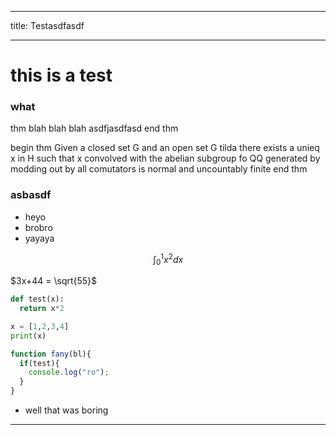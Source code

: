 ___
title: Testasdfasdf
___

# this is a test

### what

thm
  blah blah 
    blah
    asdfjasdfasd
end thm

begin thm
Given a closed set G and an open set G tilda there exists a unieq x in H such that x convolved with the abelian subgroup fo QQ generated by modding out by all comutators is normal and uncountably finite 
end thm

### asbasdf

- heyo
- brobro
- yayaya

$$\int_0^1 x^2 dx$$

$3x+44 = \sqrt{55}$


```python
def test(x):
  return x*2

x = [1,2,3,4]
print(x)
```

```javascript
function fany(bl){
  if(test){
    console.log("ro");
  }
}
```

* well that was boring 


-----

